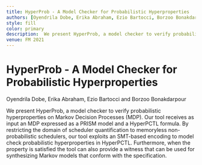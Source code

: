 ```yaml
---
title: HyperProb - A Model Checker for Probabilistic Hyperproperties
authors: [Oyendrila Dobe, Erika Abraham, Ezio Bartocci, Borzoo Bonakdarpour]
style: fill
color: primary
description:  We present HyperProb, a model checker to verify probabilistic hyperproperties on Markov Decision Processes (MDP). 
venue: FM 2021
---
```



# HyperProb - A Model Checker for Probabilistic Hyperproperties

Oyendrila Dobe, Erika Abraham, Ezio Bartocci and Borzoo Bonakdarpour

We present HyperProb, a model checker to verify probabilistic hyperproperties on Markov Decision Processes (MDP). Our tool receives as input an MDP expressed as a PRISM model and a HyperPCTL formula. By restricting the domain of scheduler quantification to memoryless non-probabilistic schedulers, our tool exploits an SMT-based encoding to model check probabilistic hyperproperties in HyperPCTL. Furthermore, when the property is satisfied the tool can also provide a witness that can be used for synthesizing Markov models that conform with the specification.
